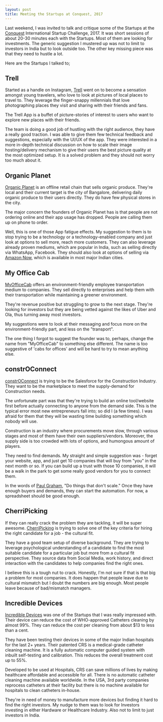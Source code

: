 ```yaml
---
layout: post
title: Meeting the Startups at Conquest, 2017
---
```


Last weekend, I was invited to talk and critique some of the Startups at the <a href="http://conquest.org.in/">Conquest</a> International Startup Challenge, 2017. It was short sessions of about 20-30 minutes each with the Startups. Most of them are looking for investments. The generic suggestion I mustered up was not to limit to investors in India but to look outside too. The other key missing piece was that they need to hustle a lot.

Here are the Startups I talked to;

## Trell

Started as a handle on Instagram, <a href="https://trell.co/">Trell</a> went on to become a sensation amongst young travelers, who love to look at pictures of local places to travel to. They leverage the finger-snappy millennials that love photographing places they visit and sharing with their friends and fans.

The Trell App is a buffet of picture-stories of interest to users who want to explore new places with their friends.

The team is doing a good job of hustling with the right audience, they have a really good traction. I was able to give them few technical feedback and suggestions, especially with the UI/UX of the app. They were interested in a more in-depth technical discussion on how to scale their image hosting/delivery mechanism to give their users the best picture quality at the most optimized setup. It is a solved problem and they should not worry too much about it.


## Organic Planet

<a href="http://www.goorganicplanet.com/">Organic Planet</a> is an offline retail chain that sells organic produce. They're local and their current target is the city of Bangalore, delivering daily organic produce to their users directly. They do have few physical stores in the city.

The major concern the founders of Organic Planet has is that people are not ordering online and their app usage has dropped. People are calling them up on phone to order.

Well, this is one of those App fatigue effects. My suggestion to them is to stop trying to be a technology or a technology-enabled company and just look at options to sell more, reach more customers. They can also leverage already proven mediums, which are popular in India, such as selling directly via WhatsApp, Facebook. They should also look at options of selling via <a href="https://www.amazon.in/l/8557209031">Amazon Now</a>, which is available in most major Indian cities.

## My Office Cab

<a href="https://www.myofficecab.in/">MyOfficeCab</a> offers an environment-friendly employee transportation medium to companies. They sell directly to enterprises and help them with their transportation while maintaining a greener environment.

They're revenue positive but struggling to grow to the next stage. They're looking for investors but they are being vetted against the likes of Uber and Ola, thus turning away most investors.

My suggestions were to look at their messaging and focus more on the environment-friendly part, and less on the "transport".

The one thing I forgot to suggest the founder was to, perhaps, change the name from "MyOfficeCab" to something else different. The name is too suggestive of 'cabs for offices' and will be hard to try to mean anything else.

## constrOConnect

<a href="http://www.constroconnect.com/">constrOConnect</a> is trying to be the Salesforce for the Construction Industry. They want to be the marketplace to meet the supply-demand for Construction needs.

The unfortunate part was that they're trying to build an online tool/website first before actually connecting to anyone from the demand side. This is the typical error most new entrepreneurs fall into; so did I (a few times). I was afraid for them that they will be wasting time building something which nobody will use.

Construction is an industry where procurements move slow, through various stages and most of them have their own suppliers/vendors. Moreover, the supply side is too crowded with lots of options, and humongous amount of players.

They need to find demands. My straight and simple suggestion was - forget your website, app, and just get 10 companies that will buy from "you" in the next month or so. If you can build up a trust with those 10 companies, it will be a walk in the park to get some really good vendors for you to connect them.

In the words of <a href="http://paulgraham.com/ds.html">Paul Graham</a>, "Do things that don't scale." Once they have enough buyers and demands, they can start the automation. For now, a spreadsheet should be good enough.

## CherriPicking

If they can really crack the problem they are tackling, it will be super awesome. <a href="http://cherripicking.com/">CherriPicking</a> is trying to solve one of the key criteria for hiring the right candidate for a job - the cultural fit.

They have a good team setup of diverse background. They are trying to leverage psychological understanding of a candidate to find the most suitable candidate for a particular job but more from a cultural fit perspective. They source data from Social Media, work history, and direct interaction with the candidates to help companies find the right ones.

I believe this is a tough nut to crack. Honestly, I'm not sure if that is that big a problem for most companies. It does happen that people leave due to cultural mismatch but I doubt the numbers are big enough. Most people leave because of bad/mismatch managers.

## Incredible Devices

<a href="http://www.incredibledevices.in/">Incredible Devices</a> was one of the Startups that I was really impressed with. Their device can reduce the cost of WHO-approved Catheters cleaning by almost 99%. They can reduce the cost per cleaning from about $13 to less than a cent.

They have been testing their devices in some of the major Indian hospitals for the last 2+ years. Their patented CRS is a medical-grade catheter cleaning machine. It is a fully automatic computer guided system with inbuilt self-testing and calibration. This reduces the overall treatment cost up to 55%.

Developed to be used at Hospitals, CRS can save millions of lives by making healthcare affordable and accessible for all. There is no automatic catheter cleaning machine available worldwide. In the USA, 3rd party companies reprocess catheters at their facility but there is no machine available for hospitals to clean catheters in-house.

They're in need of money to manufacture more devices but finding it hard to find the right investors. My nudge to them was to look for Investors investing in either Hardware or Healthcare Industry. Also not to limit to just investors in India.